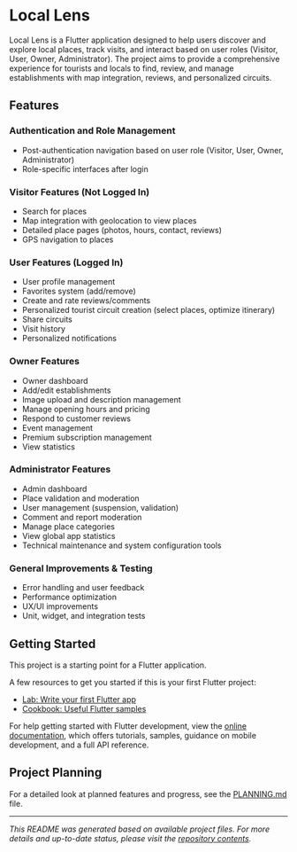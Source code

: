 # Local Lens

Local Lens is a Flutter application designed to help users discover and explore local places, track visits, and interact based on user roles (Visitor, User, Owner, Administrator). The project aims to provide a comprehensive experience for tourists and locals to find, review, and manage establishments with map integration, reviews, and personalized circuits.

## Features

### Authentication and Role Management
- Post-authentication navigation based on user role (Visitor, User, Owner, Administrator)
- Role-specific interfaces after login

### Visitor Features (Not Logged In)
- Search for places
- Map integration with geolocation to view places
- Detailed place pages (photos, hours, contact, reviews)
- GPS navigation to places

### User Features (Logged In)
- User profile management
- Favorites system (add/remove)
- Create and rate reviews/comments
- Personalized tourist circuit creation (select places, optimize itinerary)
- Share circuits
- Visit history
- Personalized notifications

### Owner Features
- Owner dashboard
- Add/edit establishments
- Image upload and description management
- Manage opening hours and pricing
- Respond to customer reviews
- Event management
- Premium subscription management
- View statistics

### Administrator Features
- Admin dashboard
- Place validation and moderation
- User management (suspension, validation)
- Comment and report moderation
- Manage place categories
- View global app statistics
- Technical maintenance and system configuration tools

### General Improvements & Testing
- Error handling and user feedback
- Performance optimization
- UX/UI improvements
- Unit, widget, and integration tests

## Getting Started

This project is a starting point for a Flutter application.

A few resources to get you started if this is your first Flutter project:
- [Lab: Write your first Flutter app](https://docs.flutter.dev/get-started/codelab)
- [Cookbook: Useful Flutter samples](https://docs.flutter.dev/cookbook)

For help getting started with Flutter development, view the [online documentation](https://docs.flutter.dev/), which offers tutorials, samples, guidance on mobile development, and a full API reference.

## Project Planning

For a detailed look at planned features and progress, see the [PLANNING.md](https://github.com/FrancKINANI/Local-Lens/blob/master/PLANNING.md) file.

---

*This README was generated based on available project files. For more details and up-to-date status, please visit the [repository contents](https://github.com/FrancKINANI/Local-Lens/contents/).*
